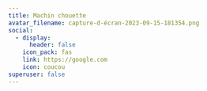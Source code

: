 ```yaml
---
title: Machin chouette
avatar_filename: capture-d-écran-2023-09-15-181354.png
social:
  - display:
      header: false
    icon_pack: fas
    link: https://google.com
    icon: coucou
superuser: false
---
```

